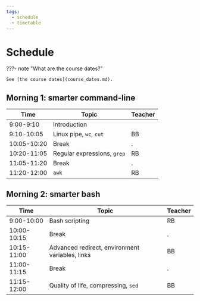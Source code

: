 ```yaml
---
tags:
  - schedule
  - timetable
---
```


# Schedule

???- note "What are the course dates?"

    See [the course dates](course_dates.md).

## Morning 1: smarter command-line

Time        | Topic                     |Teacher
------------|---------------------------|-------
9:00-9:10   |Introduction               |
9:10-10:05  |Linux pipe, `wc`, `cut`    |BB
10:05-10:20 |Break                      |.
10:20-11:05 |Regular expressions, `grep`|RB
11:05-11:20 |Break                      |.
11:20-12:00 |`awk`                      |RB

## Morning 2: smarter bash

Time        | Topic                                         |Teacher
------------|-----------------------------------------------|-----------------
9:00-10:00  |Bash scripting                                 |RB
10:00-10:15 |Break                                          |.
10:15-11:00 |Advanced redirect, environment variables, links|BB
11:00-11:15 |Break                                          |.
11:15-12:00 |Quality of life, compressing, `sed`            |BB
